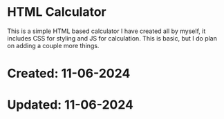 # HTML Calculator
This is a simple HTML based calculator I have created all by myself, it includes CSS for styling and JS for calculation.
This is basic, but I do plan on adding a couple more things.
# Created: 11-06-2024
# Updated: 11-06-2024
